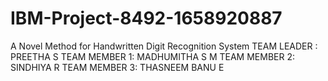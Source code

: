 # IBM-Project-8492-1658920887
A Novel Method for Handwritten Digit Recognition System
TEAM LEADER : PREETHA S
TEAM MEMBER 1: MADHUMITHA S M
TEAM MEMBER 2: SINDHIYA R
TEAM MEMBER 3: THASNEEM BANU E
